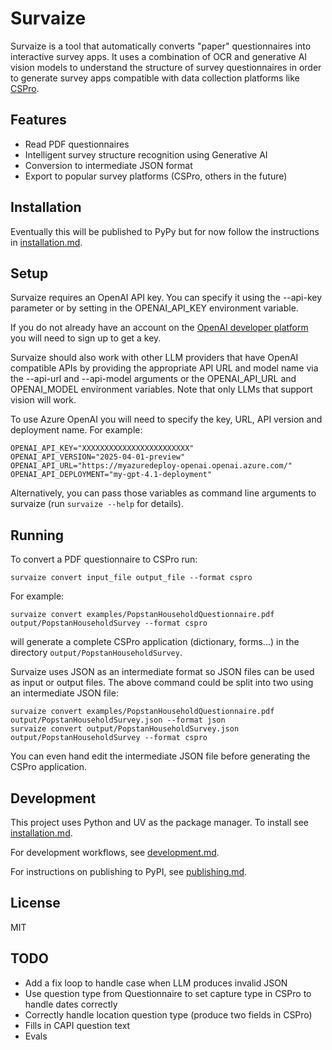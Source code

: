 # Survaize

Survaize is a tool that automatically converts "paper" questionnaires into interactive survey apps. It uses a combination of OCR and generative AI vision models to understand the structure of survey questionnaires in order to generate survey apps compatible with data collection platforms like [CSPro](https://www.census.gov/data/software/cspro.html).

## Features

- Read PDF questionnaires 
- Intelligent survey structure recognition using Generative AI
- Conversion to intermediate JSON format
- Export to popular survey platforms (CSPro, others in the future)

## Installation

Eventually this will be published to PyPy but for now follow the instructions in [installation.md](installation.md).

## Setup
Survaize requires an OpenAI API key. You can specify it using the --api-key parameter or by setting in the OPENAI_API_KEY environment variable.

If you do not already have an account on the [OpenAI developer platform](https://platform.openai.com/docs/overview) you will need to sign up to get a key.

Survaize should also work with other LLM providers that have OpenAI compatible APIs by providing the appropriate API URL and model name via the --api-url and --api-model arguments or the OPENAI_API_URL and OPENAI_MODEL environment variables. Note that only LLMs that support vision will work.

To use Azure OpenAI you will need to specify the key, URL, API version and deployment name. For example:

```
OPENAI_API_KEY="XXXXXXXXXXXXXXXXXXXXXXXX"
OPENAI_API_VERSION="2025-04-01-preview"
OPENAI_API_URL="https://myazuredeploy-openai.openai.azure.com/"
OPENAI_API_DEPLOYMENT="my-gpt-4.1-deployment"
```

Alternatively, you can pass those variables as command line arguments to survaize (run `survaize --help` for details).

## Running
To convert a PDF questionnaire to CSPro run:

```shell
survaize convert input_file output_file --format cspro
```

For example:

```shell
survaize convert examples/PopstanHouseholdQuestionnaire.pdf output/PopstanHouseholdSurvey --format cspro
```
will generate a complete CSPro application (dictionary, forms...) in the directory `output/PopstanHouseholdSurvey`.

Survaize uses JSON as an intermediate format so JSON files can be used as input or output files. The above command could be split into two using an intermediate JSON file:

```shell
survaize convert examples/PopstanHouseholdQuestionnaire.pdf output/PopstanHouseholdSurvey.json --format json
survaize convert output/PopstanHouseholdSurvey.json output/PopstanHouseholdSurvey --format cspro
```

You can even hand edit the intermediate JSON file before generating the CSPro application.

## Development

This project uses Python and UV as the package manager. To install see [installation.md](installation.md).

For development workflows, see [development.md](development.md).

For instructions on publishing to PyPI, see [publishing.md](publishing.md).

## License

MIT 

## TODO
- Add a fix loop to handle case when LLM produces invalid JSON
- Use question type from Questionnaire to set capture type in CSPro to handle dates correctly
- Correctly handle location question type (produce two fields in CSPro)
- Fills in CAPI question text
- Evals
